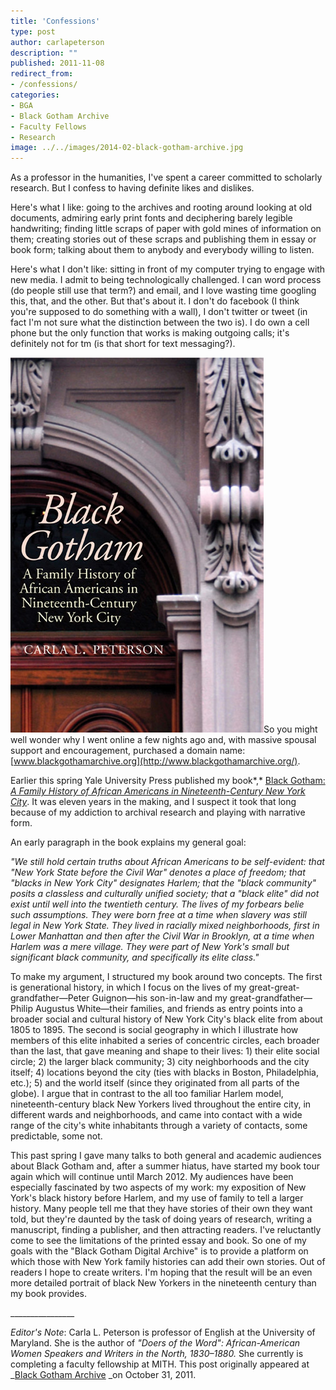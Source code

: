 ```yaml
---
title: 'Confessions'
type: post
author: carlapeterson
description: ""
published: 2011-11-08
redirect_from: 
- /confessions/
categories:
- BGA
- Black Gotham Archive
- Faculty Fellows
- Research
image: ../../images/2014-02-black-gotham-archive.jpg
---
```

As a professor in the humanities, I've spent a career committed to scholarly research. But I confess to having definite likes and dislikes.

Here's what I like: going to the archives and rooting around looking at old documents, admiring early print fonts and deciphering barely legible handwriting; finding little scraps of paper with gold mines of information on them; creating stories out of these scraps and publishing them in essay or book form; talking about them to anybody and everybody willing to listen.

Here's what I don't like: sitting in front of my computer trying to engage with new media. I admit to being technologically challenged. I can word process (do people still use that term?) and email, and I love wasting time googling this, that, and the other. But that's about it. I don't do facebook (I think you're supposed to do something with a wall), I don't twitter or tweet (in fact I'm not sure what the distinction between the two is). I do own a cell phone but the only function that works is making outgoing calls; it's definitely not for tm (is that short for text messaging?).

[![Black Gotham Book](../../images/2014-02-black-gotham-archive.jpg)](http://mith.umd.edu/confessions/black-gotham-archive/)So you might well wonder why I went online a few nights ago and, with massive spousal support and encouragement, purchased a domain name: [www.blackgothamarchive.org](http://www.blackgothamarchive.org/).

Earlier this spring Yale University Press published my book*,* [Black Gotham:](http://yalepress.yale.edu/book.asp?isbn=9780300162554)_[ A Family History of African Americans in Nineteenth-Century New York City](http://yalepress.yale.edu/book.asp?isbn=9780300162554)_. It was eleven years in the making, and I suspect it took that long because of my addiction to archival research and playing with narrative form.

An early paragraph in the book explains my general goal:

_"We still hold certain truths about African Americans to be self-evident: that "New York State before the Civil War" denotes a place of freedom; that "blacks in New York City" designates Harlem; that the "black community" posits a classless and culturally unified society; that a "black elite" did not exist until well into the twentieth century. The lives of my forbears belie such assumptions. They were born free at a time when slavery was still legal in New York State. They lived in racially mixed neighborhoods, first in Lower Manhattan and then after the Civil War in Brooklyn, at a time when Harlem was a mere village. They were part of New York's small but significant black community, and specifically its elite class."_

To make my argument, I structured my book around two concepts. The first is generational history, in which I focus on the lives of my great-great-grandfather—Peter Guignon—his son-in-law and my great-grandfather—Philip Augustus White—their families, and friends as entry points into a broader social and cultural history of New York City's black elite from about 1805 to 1895. The second is social geography in which I illustrate how members of this elite inhabited a series of concentric circles, each broader than the last, that gave meaning and shape to their lives: 1) their elite social circle; 2) the larger black community; 3) city neighborhoods and the city itself; 4) locations beyond the city (ties with blacks in Boston, Philadelphia, etc.); 5) and the world itself (since they originated from all parts of the globe). I argue that in contrast to the all too familiar Harlem model, nineteenth-century black New Yorkers lived throughout the entire city, in different wards and neighborhoods, and came into contact with a wide range of the city's white inhabitants through a variety of contacts, some predictable, some not.

This past spring I gave many talks to both general and academic audiences about Black Gotham and, after a summer hiatus, have started my book tour again which will continue until March 2012. My audiences have been especially fascinated by two aspects of my work: my exposition of New York's black history before Harlem, and my use of family to tell a larger history. Many people tell me that they have stories of their own they want told, but they're daunted by the task of doing years of research, writing a manuscript, finding a publisher, and then attracting readers. I've reluctantly come to see the limitations of the printed essay and book. So one of my goals with the "Black Gotham Digital Archive" is to provide a platform on which those with New York family histories can add their own stories. Out of readers I hope to create writers. I'm hoping that the result will be an even more detailed portrait of black New Yorkers in the nineteenth century than my book provides.

\_\_\_\_\_\_\_\_\_\_\_\_\_\_\_\_

_Editor's Note_: Carla L. Peterson is professor of English at the University of Maryland. She is the author of _"Doers of the Word": African-American Women Speakers and Writers in the North, 1830–1880._ She currently is completing a faculty fellowship at MITH. This post originally appeared at \_[Black Gotham Archive](http://www.blackgothamarchive.org/) \_on October 31, 2011.
